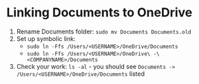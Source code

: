 # Linking Documents to OneDrive

1. Rename Documents folder: `sudo mv Documents Documents.old`
2. Set up symbolic link:
   - `sudo ln -Ffs /Users/<USERNAME>/OneDrive/Documents`
   - `sudo ln -Ffs /Users/<USERNAME>/OneDrive\ -\ <COMPANYNAME>/Documents`
3. Check your work: `ls -al` - you should see `Documents -> /Users/<USERNAME>/OneDrive/Documents` listed
